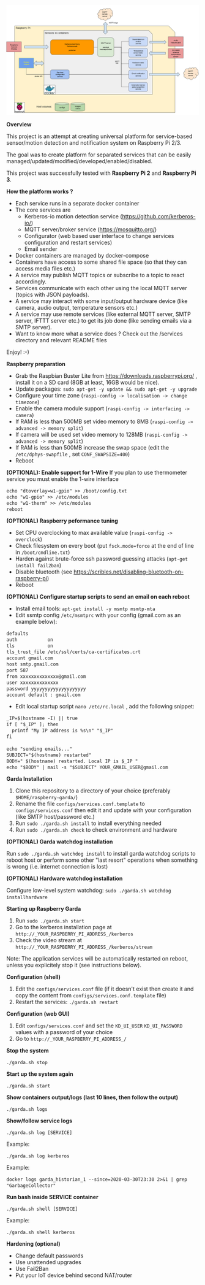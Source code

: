 ![Overall diagram](./docs/images/kerberos-flow.png "Dockerized KerberosIO flow")

**Overview**

This project is an attempt at creating universal platform for service-based sensor/motion detection and notification system on Raspberry Pi 2/3.

The goal was to create platform for separated services that can be easily managed/updated/modified/developed/enabled/disabled.

This project was successfully tested with **Raspberry Pi 2** and **Raspberry Pi 3**.

**How the platform works ?**

* Each service runs in a separate docker container
* The core services are
  * Kerberos-io motion detection service (https://github.com/kerberos-io/)
  * MQTT server/broker service (https://mosquitto.org/)
  * Configurator (web based user interface to change services configuration and restart services)
  * Email sender 
* Docker containers are managed by docker-compose
* Containers have access to some shared file space (so that they can access media files etc.) 
* A service may publish MQTT topics or subscribe to a topic to react accordingly. 
* Services communicate with each other using the local MQTT server (topics with JSON payloads).
* A service may interact with some input/output hardware device (like camera, audio output, temperature sensors etc.) 
* A service may use remote services (like external MQTT server, SMTP server, IFTTT server etc.) to get its job done (like sending emails via a SMTP server).
* Want to know more what a service does ? Check out the /services directory and relevant README files

Enjoy! :-)
 

**Raspberry preparation**

* Grab the Raspbian Buster Lite from https://downloads.raspberrypi.org/ , install it on a SD card (8GB at least, 16GB would be nice).
* Update packages: `sudo apt-get -y update && sudo apt-get -y upgrade` 
* Configure your time zone (`raspi-config -> localisation -> change timezone`)
* Enable the camera module support (`raspi-config -> interfacing -> camera`)
* If RAM is less than 500MB set video memory to 8MB (`raspi-config -> advanced -> memory split`)
* If camera will be used set video memory to 128MB (`raspi-config -> advanced -> memory split`)
* If RAM is less than 500MB increase the swap space (edit the `/etc/dphys-swapfile` , set `CONF_SWAPSIZE=400`)
* Reboot

**(OPTIONAL): Enable support for 1-Wire**
If you plan to use thermometer service you must enable the 1-wire interface
`````
echo "dtoverlay=w1-gpio" >> /boot/config.txt
echo "w1-gpio" >> /etc/modules
echo "w1-therm" >> /etc/modules
reboot
`````


**(OPTIONAL) Raspberry peformance tuning**
* Set CPU overclocking to max available value (`raspi-config -> overclock`)
* Check filesystem on every boot (put `fsck.mode=force` at the end of line in `/boot/cmdline.txt`) 
* Harden against brute-force ssh password guessing attacks (`apt-get install fail2ban`)
* Disable bluetooth (see https://scribles.net/disabling-bluetooth-on-raspberry-pi) 
* Reboot

**(OPTIONAL) Configure startup scripts to send an email on each reboot**
* Install email tools: `apt-get install -y msmtp msmtp-mta` 
* Edit ssmtp config `/etc/msmtprc` with your config (gmail.com as an example below):
`````
defaults
auth           on
tls            on
tls_trust_file /etc/ssl/certs/ca-certificates.crt
account gmail.com
host smtp.gmail.com
port 587
from xxxxxxxxxxxxxx@gmail.com
user xxxxxxxxxxxxxx
password yyyyyyyyyyyyyyyyyyyy
account default : gmail.com

````` 
* Edit local startup script `nano /etc/rc.local` , add the following snippet:
`````
_IP=$(hostname -I) || true
if [ "$_IP" ]; then
  printf "My IP address is %s\n" "$_IP"
fi

echo "sending emails..."
SUBJECT="$(hostname) restarted"
BODY=" $(hostname) restarted. Local IP is $_IP "
echo "$BODY" | mail -s "$SUBJECT" YOUR_GMAIL_USER@gmail.com 
````` 

**Garda Installation**

1. Clone this repository to a directory of your choice (preferably `$HOME/raspberry-garda/`)
1. Rename the file `configs/services.conf.template` to `configs/services.conf` then edit it and update with your configuration (like SMTP host/password etc.)
1. Run `sudo ./garda.sh install` to install everything needed
1. Run `sudo ./garda.sh check` to check environment and hardware

**(OPTIONAL) Garda watchdog installation**

Run `sudo ./garda.sh watchdog install` to install garda watchdog scripts to reboot host or perform some other "last resort" operations when something is wrong (i.e. internet connection is lost)

**(OPTIONAL) Hardware watchdog installation**

Configure low-level system watchdog: `sudo ./garda.sh watchdog installhardware`

**Starting up Raspberry Garda**

1. Run `sudo ./garda.sh start`
1. Go to the kerberos installation page at `http://_YOUR_RASPBERRY_PI_ADDRESS_/kerberos`
1. Check the video stream at `http://_YOUR_RASPBERRY_PI_ADDRESS_/kerberos/stream`

Note: The application services will be automatically restarted on reboot, unless you explicitely stop it (see instructions below).

**Configuration (shell)**

1. Edit the `configs/services.conf` file (if it doesn't exist then create it and copy the content from `configs/services.conf.template` file)
1. Restart the services:
  `./garda.sh restart`

**Configuration (web GUI)**

1. Edit `configs/services.conf` and set the `KD_UI_USER` `KD_UI_PASSWORD` values with a password of your choice
1. Go to `http://_YOUR_RASPBERRY_PI_ADDRESS_/`   

**Stop the system**
`````
./garda.sh stop 
`````

**Start up the system again**
`````
./garda.sh start 
`````

**Show containers output/logs (last 10 lines, then follow the output)**
`````
./garda.sh logs
`````

**Show/follow service logs**
`````
./garda.sh log [SERVICE]
`````
Example:
`````
./garda.sh log kerberos
`````
Example:
`````
docker logs garda_historian_1 --since=2020-03-30T23:30 2>&1 | grep "GarbageCollector"
`````


**Run bash inside SERVICE container**
`````
./garda.sh shell [SERVICE]
`````
Example:
`````
./garda.sh shell kerberos
`````

**Hardening (optional)**

* Change default passwords
* Use unattended upgrades
* Use Fail2Ban 
* Put your IoT device behind second NAT/router 


